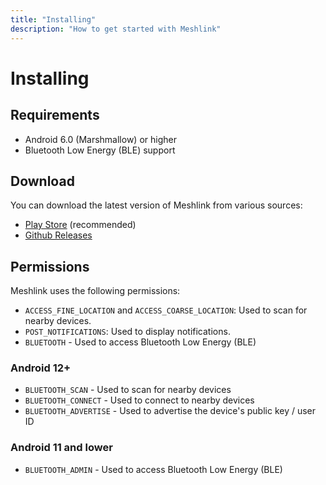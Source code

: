```yaml
---
title: "Installing"
description: "How to get started with Meshlink"
---
```


# Installing

## Requirements

-   Android 6.0 (Marshmallow) or higher
-   Bluetooth Low Energy (BLE) support

## Download

You can download the latest version of Meshlink from various sources:

-   [Play Store](https://play.google.com/store/apps/details?id=com.cstef.meshlink) (recommended)
-   [Github Releases](https://github.com/cestef/meshlink/releases)

## Permissions

Meshlink uses the following permissions:

-   `ACCESS_FINE_LOCATION` and `ACCESS_COARSE_LOCATION`: Used to scan for nearby devices.
-   `POST_NOTIFICATIONS`: Used to display notifications.
-   `BLUETOOTH` - Used to access Bluetooth Low Energy (BLE)

### Android 12+

-   `BLUETOOTH_SCAN` - Used to scan for nearby devices
-   `BLUETOOTH_CONNECT` - Used to connect to nearby devices
-   `BLUETOOTH_ADVERTISE` - Used to advertise the device's public key / user ID

### Android 11 and lower

-   `BLUETOOTH_ADMIN` - Used to access Bluetooth Low Energy (BLE)

